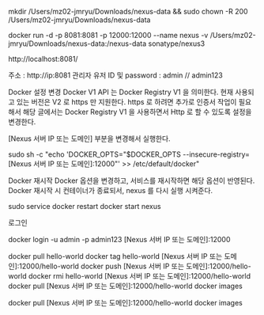 
mkdir /Users/mz02-jmryu/Downloads/nexus-data && sudo chown -R 200 /Users/mz02-jmryu/Downloads/nexus-data

docker run -d -p 8081:8081 -p 12000:12000 --name nexus -v /Users/mz02-jmryu/Downloads/nexus-data:/nexus-data sonatype/nexus3

http://localhost:8081/


주소 : http://ip:8081
관리자 유저 ID 및 password : admin // admin123



Docker 설정 변경
Docker V1 API 는 Docker Registry V1 을 의미한다. 현재 사용되고 있는 버전은 V2 로 https 만 지원한다. https 로 하려면 추가로 인증서 작업이 필요해서 해당 글에서는 Docker Registry V1 을 사용하면서 Http 로 할 수 있도록 설정을 변경한다.

[Nexus 서버 IP 또는 도메인] 부분을 변경해서 실행한다.

sudo sh -c "echo 'DOCKER_OPTS=\"\$DOCKER_OPTS --insecure-registry=[Nexus 서버 IP 또는 도메인]:12000\"' >> /etc/default/docker"

Docker 재시작
Docker 옵션을 변경하고, 서비스를 재시작하면 해당 옵션이 반영된다. Docker 재시작 시 컨테이너가 종료되서, nexus 를 다시 실행 시켜준다.

sudo service docker restart
docker start nexus

로그인

docker login -u admin -p admin123 [Nexus 서버 IP 또는 도메인]:12000


docker pull hello-world
docker tag hello-world [Nexus 서버 IP 또는 도메인]:12000/hello-world
docker push [Nexus 서버 IP 또는 도메인]:12000/hello-world
docker rmi hello-world [Nexus 서버 IP 또는 도메인]:12000/hello-world
docker pull [Nexus 서버 IP 또는 도메인]:12000/hello-world
docker images


docker pull [Nexus 서버 IP 또는 도메인]:12000/hello-world
docker images
